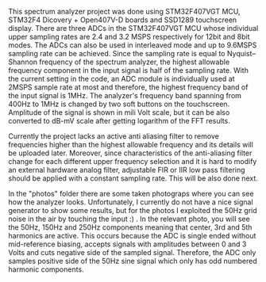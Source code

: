 This spectrum analyzer project was done using STM32F407VGT MCU, STM32F4 Dicovery + Open407V-D boards and SSD1289 touchscreen display.
There are three ADCs in the STM32F407VGT MCU whose individual upper sampling rates are 2.4 and 3.2 MSPS respectively for 12bit and 8bit modes.
The ADCs can also be used in interleaved mode and up to 9.6MSPS sampling rate can be achieved. 
Since the sampling rate is equal to Nyquist–Shannon frequency of the spectrum analyzer, the highest allowable frequency component in the input signal is half of the sampling rate.
With the current setting in the code, an ADC module is individually used at 2MSPS sample rate at most and therefore, the highest frequency band of the input signal is 1MHz. The analyzer's frequency band spanning from 400Hz to 1MHz is changed by two soft buttons on the touchscreen.
Amplitude of the signal is shown in mili Volt scale, but it can be also converted to dB-mV scale after getting logarithm of the FFT results.

Currently the project lacks an active anti aliasing filter to remove frequencies higher than the highest allowable frequency and its details will be uploaded later. Moreover, since characteristics of the anti-aliasing filter change for each different upper frequency selection and it is hard to modify an external hardware analog filter, adjustable FIR or IIR low pass filtering should be applied with a constant sampling rate. This will be also done next.

In the "photos" folder there are some taken photograps where you can see how the analyzer looks. Unfortunately, I currently do not have a nice signal generator to show some results, but for the photos I exploited the 50Hz grid noise in the air by touching the input :) . In the relevant photo, you will see the 50Hz, 150Hz and 250Hz components meaning that center, 3rd and 5th harmonics are active. This occurs because the ADC is single ended without mid-reference biasing, accepts signals with amplitudes between 0 and 3 Volts and cuts negative side of the sampled signal. Therefore, the ADC only samples positive side of the 50Hz sine signal which only has odd numbered harmonic components.
